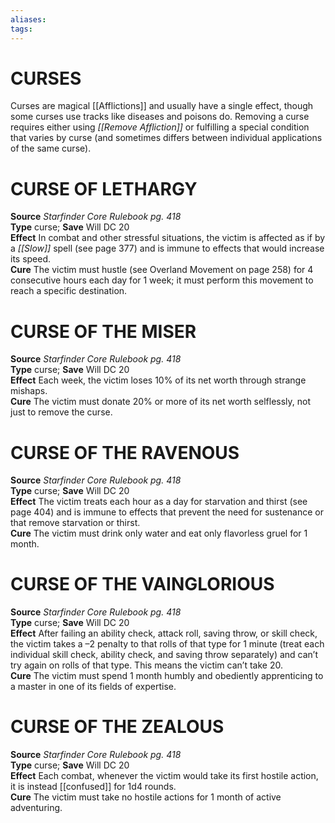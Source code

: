 ```yaml
---
aliases: 
tags: 
---
```

# CURSES

Curses are magical [[Afflictions]] and usually have a single effect, though some curses use tracks like diseases and poisons do. Removing a curse requires either using _[[Remove Affliction]]_ or fulfilling a special condition that varies by curse (and sometimes differs between individual applications of the same curse).

# CURSE OF LETHARGY

**Source** _Starfinder Core Rulebook pg. 418_  
**Type** curse; **Save** Will DC 20  
**Effect** In combat and other stressful situations, the victim is affected as if by a _[[Slow]]_ spell (see page 377) and is immune to effects that would increase its speed.  
**Cure** The victim must hustle (see Overland Movement on page 258) for 4 consecutive hours each day for 1 week; it must perform this movement to reach a specific destination.

# CURSE OF THE MISER

**Source** _Starfinder Core Rulebook pg. 418_  
**Type** curse; **Save** Will DC 20  
**Effect** Each week, the victim loses 10% of its net worth through strange mishaps.  
**Cure** The victim must donate 20% or more of its net worth selflessly, not just to remove the curse.

# CURSE OF THE RAVENOUS

**Source** _Starfinder Core Rulebook pg. 418_  
**Type** curse; **Save** Will DC 20  
**Effect** The victim treats each hour as a day for starvation and thirst (see page 404) and is immune to effects that prevent the need for sustenance or that remove starvation or thirst.  
**Cure** The victim must drink only water and eat only flavorless gruel for 1 month.

# CURSE OF THE VAINGLORIOUS

**Source** _Starfinder Core Rulebook pg. 418_  
**Type** curse; **Save** Will DC 20  
**Effect** After failing an ability check, attack roll, saving throw, or skill check, the victim takes a –2 penalty to that rolls of that type for 1 minute (treat each individual skill check, ability check, and saving throw separately) and can’t try again on rolls of that type. This means the victim can’t take 20.  
**Cure** The victim must spend 1 month humbly and obediently apprenticing to a master in one of its fields of expertise.

# CURSE OF THE ZEALOUS

**Source** _Starfinder Core Rulebook pg. 418_  
**Type** curse; **Save** Will DC 20  
**Effect** Each combat, whenever the victim would take its first hostile action, it is instead [[confused]] for 1d4 rounds.  
**Cure** The victim must take no hostile actions for 1 month of active adventuring.

